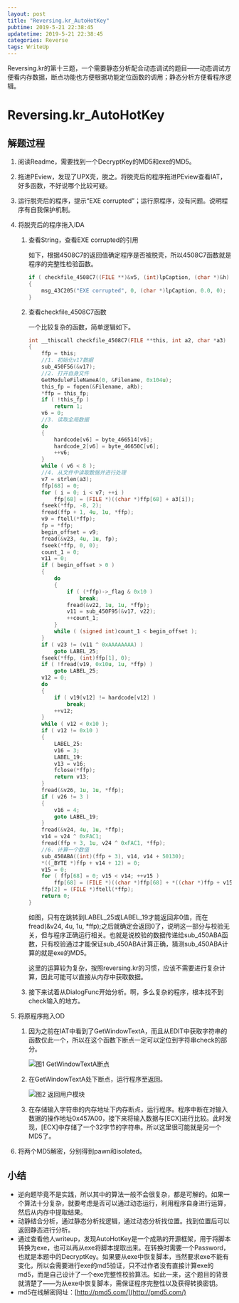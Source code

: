 ```yaml
---
layout: post
title: "Reversing.kr_AutoHotKey"
pubtime: 2019-5-21 22:38:45
updatetime: 2019-5-21 22:38:45
categories: Reverse
tags: WriteUp
---
```


Reversing.kr的第十三题，一个需要静态分析配合动态调试的题目——动态调试方便看内存数据，断点功能也方便根据功能定位函数的调用；静态分析方便看程序逻辑。

# Reversing.kr_AutoHotKey

## 解题过程

1. 阅读Readme，需要找到一个DecryptKey的MD5和exe的MD5。

2. 拖进PEview，发现了UPX壳，脱之。将脱壳后的程序拖进PEview查看IAT，好多函数，不好说哪个比较可疑。

3. 运行脱壳后的程序，提示“EXE corrupted”；运行原程序，没有问题。说明程序有自我保护机制。

4. 将脱壳后的程序拖入IDA

   1. 查看String，查看EXE corrupted的引用

      如下，根据4508C7的返回值确定程序是否被脱壳，所以4508C7函数就是程序的完整性检验函数。

      ```c
      if ( checkfile_4508C7((FILE **)&v5, (int)lpCaption, (char *)&h) )
      {
          msg_43C205("EXE corrupted", 0, (char *)lpCaption, 0.0, 0);
      }
      ```

   2. 查看checkfile_4508C7函数

      一个比较复杂的函数，简单逻辑如下。

      ```c
      int __thiscall checkfile_4508C7(FILE **this, int a2, char *a3)
      {
          ffp = this;
          //1. 初始化v17数据
          sub_450F56(&v17);
          //2. 打开自身文件
          GetModuleFileNameA(0, &Filename, 0x104u);
          this_fp = fopen(&Filename, aRb);
          *ffp = this_fp;
          if ( !this_fp )
              return 1;
          v6 = 0;
          //3. 读取全局数据
          do
          {
              hardcode[v6] = byte_466514[v6];
              hardcode_2[v6] = byte_46650C[v6];
              ++v6;
          }
          while ( v6 < 8 );
          //4. 从文件中读取数据并进行处理
          v7 = strlen(a3);
          ffp[68] = 0;
          for ( i = 0; i < v7; ++i )
              ffp[68] = (FILE *)((char *)ffp[68] + a3[i]);
          fseek(*ffp, -8, 2);
          fread(ffp + 1, 4u, 1u, *ffp);
          v9 = ftell(*ffp);
          fp = *ffp;
          begin_offset = v9;
          fread(&v23, 4u, 1u, fp);
          fseek(*ffp, 0, 0);
          count_1 = 0;
          v11 = 0;
          if ( begin_offset > 0 )
          {
              do
              {
                  if ( (*ffp)->_flag & 0x10 )
                      break;
                  fread(&v22, 1u, 1u, *ffp);
                  v11 = sub_450F95(&v17, v22);
                  ++count_1;
              }
              while ( (signed int)count_1 < begin_offset );
          }
          if ( v23 != (v11 ^ 0xAAAAAAAA) )
              goto LABEL_25;
          fseek(*ffp, (int)ffp[1], 0);
          if ( !fread(v19, 0x10u, 1u, *ffp) )
              goto LABEL_25;
          v12 = 0;
          do
          {
              if ( v19[v12] != hardcode[v12] )
                  break;
              ++v12;
          }
          while ( v12 < 0x10 );
          if ( v12 != 0x10 )
          {
              LABEL_25:
              v16 = 3;
              LABEL_19:
              v13 = v16;
              fclose(*ffp);
              return v13;
          }
          fread(&v26, 1u, 1u, *ffp);
          if ( v26 != 3 )
          {
              v16 = 4;
              goto LABEL_19;
          }
          fread(&v24, 4u, 1u, *ffp);
          v14 = v24 ^ 0xFAC1;
          fread(ffp + 3, 1u, v24 ^ 0xFAC1, *ffp);
          //6. 计算一个数值
          sub_450ABA((int)(ffp + 3), v14, v14 + 50130);
          *((_BYTE *)ffp + v14 + 12) = 0;
          v15 = 0;
          for ( ffp[68] = 0; v15 < v14; ++v15 )
              ffp[68] = (FILE *)((char *)ffp[68] + *((char *)ffp + v15 + 12));
          ffp[2] = (FILE *)ftell(*ffp);
          return 0;
      }
      ```

      如图，只有在跳转到LABEL_25或LABEL_19才能返回非0值，而在fread(&v24, 4u, 1u, *ffp);之后就确定会返回0了，说明这一部分与校验无关，但与程序正确运行相关。也就是说校验的数据传递给sub_450ABA函数，只有校验通过才能保证sub_450ABA计算正确，猜测sub_450ABA计算的就是exe的MD5。

      这里的运算较为复杂，按照reversing.kr的习惯，应该不需要进行复杂计算，因此可能可以直接从内存中获取数据。

   3. 接下来试着从DialogFunc开始分析。啊，多么复杂的程序，根本找不到check输入的地方。

5. 将原程序拖入OD

   1. 因为之前在IAT中看到了GetWindowTextA，而且从EDIT中获取字符串的函数仅此一个，所以在这个函数下断点一定可以定位到字符串check的部分。

      ![图1 GetWindowTextA断点](https://chrishuppor.github.io/image/Snipaste_2019-05-21_22-20-29.PNG)

   2. 在GetWindowTextA处下断点，运行程序至返回。

      ![图2 返回用户模块](https://chrishuppor.github.io/image/Snipaste_2019-05-21_22-21-09.PNG)

   3. 在存储输入字符串的内存地址下内存断点，运行程序。程序中断在对输入数据的操作地址0x457A00，接下来将输入数据与[ECX]进行比较。此时发现，[ECX]中存储了一个32字节的字符串。所以这里很可能就是另一个MD5了。

6. 将两个MD5解密，分别得到pawn和isolated。

## 小结

* 逆向题毕竟不是实践，所以其中的算法一般不会很复杂，都是可解的。如果一个算法十分复杂，就要考虑是否可以通过动态运行，利用程序自身进行运算，然后从内存中提取结果。
* 动静结合分析，通过静态分析找逻辑，通过动态分析找位置。找到位置后可以返回静态进行分析。
* 通过查看他人writeup，发现AutoHotKey是一个成熟的开源框架，用于将脚本转换为exe，也可以再从exe将脚本提取出来。在转换时需要一个Password，也就是本题中的DecryptKey。如果要从exe中恢复脚本，当然要求exe不能有变化，所以会需要进行exe的md5验证，只不过作者没有直接计算exe的md5，而是自己设计了一个exe完整性校验算法。如此一来，这个题目的背景就清楚了——为从exe中恢复脚本，需保证程序完整性以及获得转换密钥。
* md5在线解密网址：[http://pmd5.com/](http://pmd5.com/)